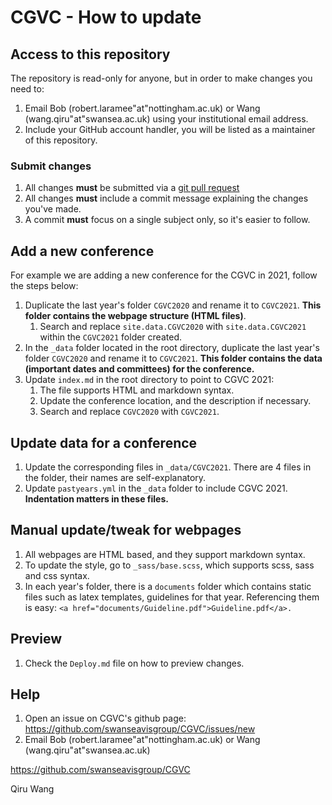 CGVC - How to update
===============

## Access to this repository

The repository is read-only for anyone, but in order to make changes you need to:

1. Email Bob (robert.laramee"at"nottingham.ac.uk) or Wang (wang.qiru"at"swansea.ac.uk) using your institutional email address.
1. Include your GitHub account handler, you will be listed as a maintainer of this repository.

### Submit changes

1. All changes **must** be submitted via a [git pull request](https://help.github.com/en/github/collaborating-with-issues-and-pull-requests/about-pull-requests)
1. All changes **must** include a commit message explaining the changes you've made.
1. A commit **must** focus on a single subject only, so it's easier to follow.

## Add a new conference

For example we are adding a new conference for the CGVC in 2021, follow the steps below:

1. Duplicate the last year's folder `CGVC2020` and rename it to `CGVC2021`. **This folder contains the webpage structure (HTML files)**.
	1. Search and replace `site.data.CGVC2020` with `site.data.CGVC2021` within the `CGVC2021` folder created.
1. In the `_data` folder located in the root directory, duplicate the last year's folder `CGVC2020` and rename it to `CGVC2021`. **This folder contains the data (important dates and committees) for the conference.**
1. Update `index.md` in the root directory to point to CGVC 2021:
	1. The file supports HTML and markdown syntax.
	1. Update the conference location, and the description if necessary.
	1. Search and replace `CGVC2020` with `CGVC2021`.

## Update data for a conference

1. Update the corresponding files in `_data/CGVC2021`. There are 4 files in the folder, their names are self-explanatory.
1. Update `pastyears.yml` in the `_data` folder to include CGVC 2021. **Indentation matters in these files.**

## Manual update/tweak for webpages

1. All webpages are HTML based, and they support markdown syntax.
1. To update the style, go to `_sass/base.scss`, which supports scss, sass and css syntax.
1. In each year's folder, there is a `documents` folder which contains static files such as latex templates, guidelines for that year. Referencing them is easy: `<a href="documents/Guideline.pdf">Guideline.pdf</a>.`

## Preview

1. Check the `Deploy.md` file on how to preview changes.

## Help

1. Open an issue on CGVC's github page: https://github.com/swanseavisgroup/CGVC/issues/new
1. Email Bob (robert.laramee"at"nottingham.ac.uk) or Wang (wang.qiru"at"swansea.ac.uk)

https://github.com/swanseavisgroup/CGVC

Qiru Wang
